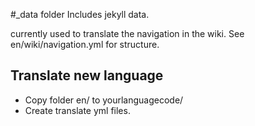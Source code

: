 #_data folder
Includes jekyll data.

currently used to translate the navigation in the wiki. See en/wiki/navigation.yml for structure.

## Translate new language

* Copy folder en/ to yourlanguagecode/
* Create translate yml files.
